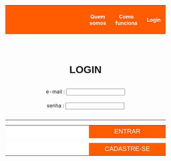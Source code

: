 <html>
	<body>
		<table>
		<tbody>
			<tr height="90">
				<th width="2000" style="background-color:#FF5B00"> </th>
				<th width="175" style="color: white; background-color:#FF5B00"> Quem somos </th>
				<th width="175" style="color: white; background-color:#FF5B00"> Como funciona </th>
				<th width="175" style="color: white; background-color:#FF5B00"> Login </th>
			</tr>
			<tr height="90"> </tr>
			<tr> 
				<td colspan="4" style="font-size:200%; font-family:arial" align="center"> <b> LOGIN </b> </td> 
			</tr>
			<tr height="30"> </tr>
			<tr> 
				<td colspan="4" align="center"> <form> e-mail : <input type="text" name="E-mail"> 
			<tr> 
				<td colspan="4" align="center"> <form> senha : <input type="password" name="Senha"> 
			<tr height="30"> </tr> 
				<table>
					<tr>
						<td height="40" width="340" style="background-color:white"> </td>
						<td width="260" style="background-color:#FF5B00; font-size:125%; font-family:arial; color:#FFFFFF" align="center"> ENTRAR 
					<tr height="15"> </tr>
					<tr>
						<td height="40" style="background-color:white"> </td>
						<td width="260" style="background-color:#FF5B00; font-size:125%; font-family:arial; text-align:center; color:#FFFFFF"> CADASTRE-SE 
	

